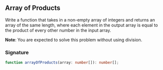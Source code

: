 ## Array of Products

Write a function that takes in a non-empty array of integers and returns an array of the same length, where each element in the output array is equal to the product of every other number in the input array.

**Note**: You are expected to solve this problem without using division.

### Signature

```typescript
function arrayOfProducts(array: number[]): number[];
```
